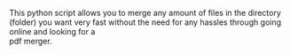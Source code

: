 This python script allows you to merge any amount of files in the directory (folder) you want very fast without the need for any hassles through going online and looking for a\
pdf merger.
